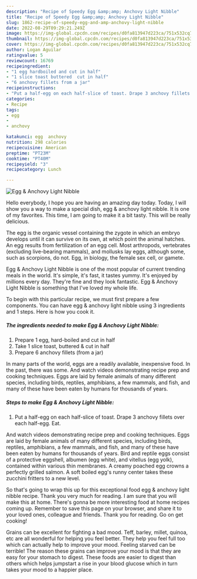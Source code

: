 ```yaml
---
description: "Recipe of Speedy Egg &amp;amp; Anchovy Light Nibble"
title: "Recipe of Speedy Egg &amp;amp; Anchovy Light Nibble"
slug: 1862-recipe-of-speedy-egg-and-amp-anchovy-light-nibble
date: 2022-08-29T09:29:21.249Z
image: https://img-global.cpcdn.com/recipes/d0fa813947d223ca/751x532cq70/egg-anchovy-light-nibble-recipe-main-photo.jpg
thumbnail: https://img-global.cpcdn.com/recipes/d0fa813947d223ca/751x532cq70/egg-anchovy-light-nibble-recipe-main-photo.jpg
cover: https://img-global.cpcdn.com/recipes/d0fa813947d223ca/751x532cq70/egg-anchovy-light-nibble-recipe-main-photo.jpg
author: Logan Aguilar
ratingvalue: 5
reviewcount: 16769
recipeingredient:
- "1 egg hardboiled and cut in half"
- "1 slice toast buttered  cut in half"
- "6 anchovy fillets from a jar"
recipeinstructions:
- "Put a half-egg on each half-slice of toast. Drape 3 anchovy fillets over each half-egg. Eat."
categories:
- Recipe
tags:
- egg
- 
- anchovy

katakunci: egg  anchovy 
nutrition: 298 calories
recipecuisine: American
preptime: "PT23M"
cooktime: "PT40M"
recipeyield: "3"
recipecategory: Lunch

---
```



![Egg &amp; Anchovy Light Nibble](https://img-global.cpcdn.com/recipes/d0fa813947d223ca/751x532cq70/egg-anchovy-light-nibble-recipe-main-photo.jpg)

Hello everybody, I hope you are having an amazing day today. Today, I will show you a way to make a special dish, egg &amp; anchovy light nibble. It is one of my favorites. This time, I am going to make it a bit tasty. This will be really delicious.

The egg is the organic vessel containing the zygote in which an embryo develops until it can survive on its own, at which point the animal hatches. An egg results from fertilization of an egg cell. Most arthropods, vertebrates (excluding live-bearing mammals), and mollusks lay eggs, although some, such as scorpions, do not. Egg, in biology, the female sex cell, or gamete.

Egg &amp; Anchovy Light Nibble is one of the most popular of current trending meals in the world. It's simple, it's fast, it tastes yummy. It's enjoyed by millions every day. They're fine and they look fantastic. Egg &amp; Anchovy Light Nibble is something that I've loved my whole life.


To begin with this particular recipe, we must first prepare a few components. You can have egg &amp; anchovy light nibble using 3 ingredients and 1 steps. Here is how you cook it.

<!--inarticleads1-->

##### The ingredients needed to make Egg &amp; Anchovy Light Nibble:

1. Prepare 1 egg, hard-boiled and cut in half
1. Take 1 slice toast, buttered &amp; cut in half
1. Prepare 6 anchovy fillets (from a jar)


In many parts of the world, eggs are a readily available, inexpensive food. In the past, there was some. And watch videos demonstrating recipe prep and cooking techniques. Eggs are laid by female animals of many different species, including birds, reptiles, amphibians, a few mammals, and fish, and many of these have been eaten by humans for thousands of years. 

<!--inarticleads2-->

##### Steps to make Egg &amp; Anchovy Light Nibble:

1. Put a half-egg on each half-slice of toast. Drape 3 anchovy fillets over each half-egg. Eat.


And watch videos demonstrating recipe prep and cooking techniques. Eggs are laid by female animals of many different species, including birds, reptiles, amphibians, a few mammals, and fish, and many of these have been eaten by humans for thousands of years. Bird and reptile eggs consist of a protective eggshell, albumen (egg white), and vitellus (egg yolk), contained within various thin membranes. A creamy poached egg crowns a perfectly grilled salmon. A soft boiled egg&#39;s runny center takes these zucchini fritters to a new level. 

So that's going to wrap this up for this exceptional food egg &amp; anchovy light nibble recipe. Thank you very much for reading. I am sure that you will make this at home. There's gonna be more interesting food at home recipes coming up. Remember to save this page on your browser, and share it to your loved ones, colleague and friends. Thank you for reading. Go on get cooking!

Grains can be excellent for fighting a bad mood. Teff, barley, millet, quinoa, etc are all wonderful for helping you feel better. They help you feel full too which can actually help to improve your mood. Feeling starved can be terrible! The reason these grains can improve your mood is that they are easy for your stomach to digest. These foods are easier to digest than others which helps jumpstart a rise in your blood glucose which in turn takes your mood to a happier place.
